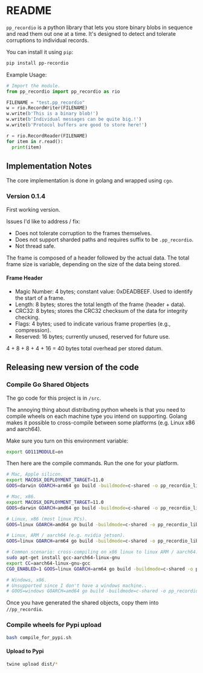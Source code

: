 # README

`pp_recordio` is a python library that lets you store binary blobs in sequence
and read them out one at a time. It's designed to detect and tolerate
corruptions to individual records.

You can install it using `pip`:

```bash
pip install pp-recordio
```

Example Usage:

```python
# Import the module.
from pp_recordio import pp_recordio as rio

FILENAME = "test.pp_recordio"
w = rio.RecordWriter(FILENAME)
w.write(b'This is a binary blob!')
w.write(b'Individual messages can be quite big.!')
w.write(b'Protocol buffers are good to store here!')

r = rio.RecordReader(FILENAME)
for item in r.read():
  print(item)
```

## Implementation Notes

The core implementation is done in golang and wrapped using `cgo`.

### Version 0.1.4

First working version.

Issues I'd like to address / fix:

- Does not tolerate corruption to the frames themselves.
- Does not support sharded paths and requires suffix to be `.pp_recordio`.
- Not thread safe.

The frame is composed of a header followed by the actual data. The total frame
size is variable, depending on the size of the data being stored.

#### Frame Header

- Magic Number: 4 bytes; constant value: 0xDEADBEEF. Used to identify the start
  of a frame.
- Length: 8 bytes; stores the total length of the frame (header + data).
- CRC32: 8 bytes; stores the CRC32 checksum of the data for integrity checking.
- Flags: 4 bytes; used to indicate various frame properties (e.g., compression).
- Reserved: 16 bytes; currently unused, reserved for future use.

4 + 8 + 8 + 4 + 16 = 40 bytes total overhead per stored datum.

## Releasing new version of the code

### Compile Go Shared Objects

The go code for this project is in `/src`.

The annoying thing about distributing python wheels is that you need to compile
wheels on each machine type you intend on supporting. Golang makes it possible
to cross-compile between some platforms (e.g. Linux x86 and aarch64).

Make sure you turn on this environment variable:

```bash
export GO111MODULE=on
```

Then here are the compile commands. Run the one for your platform.

```bash
# Mac, Apple silicon.
export MACOSX_DEPLOYMENT_TARGET=11.0
GOOS=darwin GOARCH=arm64 go build -buildmode=c-shared -o pp_recordio_lib_darwin_arm64.so pp_recordio.go

# Mac, x86.
export MACOSX_DEPLOYMENT_TARGET=11.0
GOOS=darwin GOARCH=amd64 go build -buildmode=c-shared -o pp_recordio_lib_darwin_amd64.so pp_recordio.go

# Linux, x86 (most linux PCs).
GOOS=linux GOARCH=amd64 go build -buildmode=c-shared -o pp_recordio_lib_linux_amd64.so pp_recordio.go

# Linux, ARM / aarch64 (e.g. nvidia jetson).
GOOS=linux GOARCH=arm64 go build -buildmode=c-shared -o pp_recordio_lib_linux_arm64.so pp_recordio.go

# Common scenario: cross-compiling on x86 linux to linux ARM / aarch64:
sudo apt-get install gcc-aarch64-linux-gnu
export CC=aarch64-linux-gnu-gcc
CGO_ENABLED=1 GOOS=linux GOARCH=arm64 go build -buildmode=c-shared -o pp_recordio_lib_linux_arm64.so pp_recordio.go

# Windows, x86.
# Unsupported since I don't have a windows machine..
# GOOS=windows GOARCH=amd64 go build -buildmode=c-shared -o pp_recordio_lib_windows_amd64.dll pp_recordio.go
```

Once you have generated the shared objects, copy them into `//pp_recordio`.

### Compile wheels for Pypi upload

```bash
bash compile_for_pypi.sh
```

#### Upload to Pypi

```bash
twine upload dist/*
```
